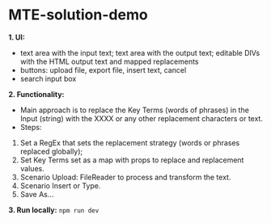 # MTE-solution-demo
**1. UI:**
- text area with the input text; text area with the output text; editable DIVs with the HTML output text and mapped replacements
- buttons: upload file, export file, insert text, cancel
- search input box

**2. Functionality:**
- Main approach is to replace the Key Terms (words of phrases) in the Input (string) with the XXXX or any other replacement characters or text.
- Steps:
1. Set a RegEx that sets the replacement strategy (words or phrases replaced globally);
2. Set Key Terms set as a map with props to replace and replacement values.
3. Scenario Upload: FileReader to process and transform the text.
4. Scenario Insert or Type.
5. Save As…

**3. Run locally:** ```npm run dev``` 